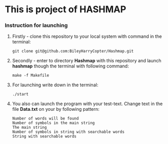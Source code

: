 # This is project of HASHMAP

### Instruction for launching
1.  Firstly - clone this repository to your local system with command in the terminal:

        git clone git@github.com:BileyHarryCopter/Hashmap.git

2.  Secondly - enter to directory **Hashmap** with this repository and launch **hashmap** though the terminal with following command:

        make -f Makefile

3.  For launching write down in the terminal:

        ./start

3.  You also can launch the program with your test-text. Change text in the file **Data.txt** on your by following pattern:

        Number of words will be found
        Number of symbols in the main string
        The main string
        Number of symbols in string with searchable words
        String with searchable words
